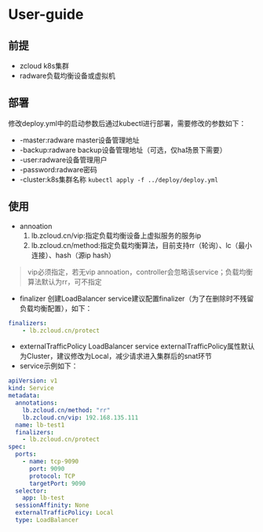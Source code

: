 # User-guide
## 前提
* zcloud k8s集群
* radware负载均衡设备或虚拟机
## 部署
修改deploy.yml中的启动参数后通过kubectl进行部署，需要修改的参数如下：
* -master:radware master设备管理地址
* -backup:radware backup设备管理地址（可选，仅ha场景下需要）
* -user:radware设备管理用户
* -password:radware密码
* -cluster:k8s集群名称
`kubectl apply -f ../deploy/deploy.yml`
## 使用
* annoation
    1. lb.zcloud.cn/vip:指定负载均衡设备上虚拟服务的服务ip
    2. lb.zcloud.cn/method:指定负载均衡算法，目前支持rr（轮询）、lc（最小连接）、hash（源ip hash）
> vip必须指定，若无vip annoation，controller会忽略该service；负载均衡算法默认为rr，可不指定
* finalizer
创建LoadBalancer service建议配置finalizer（为了在删除时不残留负载均衡配置），如下：
```yaml
finalizers:
    - lb.zcloud.cn/protect
```
* externalTrafficPolicy
LoadBalancer service externalTrafficPolicy属性默认为Cluster，建议修改为Local，减少请求进入集群后的snat环节
* service示例如下：
```yaml
apiVersion: v1
kind: Service
metadata:
  annotations:
    lb.zcloud.cn/method: "rr"
    lb.zcloud.cn/vip: 192.168.135.111
  name: lb-test1
  finalizers:
    - lb.zcloud.cn/protect
spec:
  ports:
    - name: tcp-9090
      port: 9090
      protocol: TCP
      targetPort: 9090
  selector:
    app: lb-test
  sessionAffinity: None
  externalTrafficPolicy: Local
  type: LoadBalancer
```
